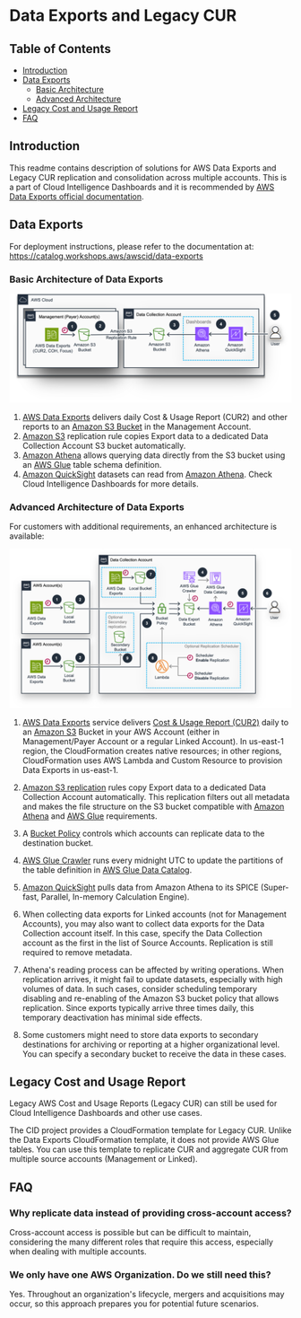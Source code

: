 # Data Exports and Legacy CUR

## Table of Contents
- [Introduction](#introduction)
- [Data Exports](#data-exports)
  - [Basic Architecture](#basic-architecture-of-data-exports)
  - [Advanced Architecture](#advanced-architecture-of-data-exports)
- [Legacy Cost and Usage Report](#legacy-cost-and-usage-report)
- [FAQ](#faq)

## Introduction
This readme contains description of solutions for AWS Data Exports and Legacy CUR replication and consolidation across multiple accounts. This is a part of Cloud Intelligence Dashboards and it is recommended by [AWS Data Exports official documentation](https://docs.aws.amazon.com/cur/latest/userguide/dataexports-processing.html).

## Data Exports

For deployment instructions, please refer to the documentation at: https://catalog.workshops.aws/awscid/data-exports

### Basic Architecture of Data Exports
![Basic Architecture of Data Exports](/.images/architecture-data-exports.png  "Basic Architecture of Data Exports")

1. [AWS Data Exports](https://aws.amazon.com/aws-cost-management/aws-data-exports/) delivers daily Cost & Usage Report (CUR2) and other reports to an [Amazon S3 Bucket](https://aws.amazon.com/s3/) in the Management Account.
2. [Amazon S3](https://aws.amazon.com/s3/) replication rule copies Export data to a dedicated Data Collection Account S3 bucket automatically.
3. [Amazon Athena](https://aws.amazon.com/athena/) allows querying data directly from the S3 bucket using an [AWS Glue](https://aws.amazon.com/glue/) table schema definition.
4. [Amazon QuickSight](https://aws.amazon.com/quicksight/) datasets can read from [Amazon Athena](https://aws.amazon.com/athena/). Check Cloud Intelligence Dashboards for more details.

### Advanced Architecture of Data Exports
For customers with additional requirements, an enhanced architecture is available:

![Advanced Architecture of Data Exports](/.images/architecture-data-exports-advanced.png  "Advanced Architecture of Data Exports")

1. [AWS Data Exports](https://aws.amazon.com/aws-cost-management/aws-data-exports/) service delivers [Cost & Usage Report (CUR2)](https://docs.aws.amazon.com/cur/latest/userguide/what-is-cur.html) daily to an [Amazon S3](https://aws.amazon.com/s3/) Bucket in your AWS Account (either in Management/Payer Account or a regular Linked Account). In us-east-1 region, the CloudFormation creates native resources; in other regions, CloudFormation uses AWS Lambda and Custom Resource to provision Data Exports in us-east-1.

2. [Amazon S3 replication](https://docs.aws.amazon.com/AmazonS3/latest/userguide/replication.html) rules copy Export data to a dedicated Data Collection Account automatically. This replication filters out all metadata and makes the file structure on the S3 bucket compatible with [Amazon Athena](https://aws.amazon.com/athena/) and [AWS Glue](https://aws.amazon.com/glue/) requirements.

3. A [Bucket Policy](https://docs.aws.amazon.com/AmazonS3/latest/userguide/bucket-policies.html) controls which accounts can replicate data to the destination bucket.

4. [AWS Glue Crawler](https://docs.aws.amazon.com/glue/latest/dg/components-overview.html#crawling-component) runs every midnight UTC to update the partitions of the table definition in [AWS Glue Data Catalog](https://docs.aws.amazon.com/glue/latest/dg/components-overview.html#data-catalog-component).

5. [Amazon QuickSight](https://aws.amazon.com/quicksight/) pulls data from Amazon Athena to its SPICE (Super-fast, Parallel, In-memory Calculation Engine).

6. When collecting data exports for Linked accounts (not for Management Accounts), you may also want to collect data exports for the Data Collection account itself. In this case, specify the Data Collection account as the first in the list of Source Accounts. Replication is still required to remove metadata.

7. Athena's reading process can be affected by writing operations. When replication arrives, it might fail to update datasets, especially with high volumes of data. In such cases, consider scheduling temporary disabling and re-enabling of the Amazon S3 bucket policy that allows replication. Since exports typically arrive three times daily, this temporary deactivation has minimal side effects.

8. Some customers might need to store data exports to secondary destinations for archiving or reporting at a higher organizational level. You can specify a secondary bucket to receive the data in these cases.

## Legacy Cost and Usage Report
Legacy AWS Cost and Usage Reports (Legacy CUR) can still be used for Cloud Intelligence Dashboards and other use cases.

The CID project provides a CloudFormation template for Legacy CUR. Unlike the Data Exports CloudFormation template, it does not provide AWS Glue tables. You can use this template to replicate CUR and aggregate CUR from multiple source accounts (Management or Linked).

## FAQ

### Why replicate data instead of providing cross-account access?
Cross-account access is possible but can be difficult to maintain, considering the many different roles that require this access, especially when dealing with multiple accounts.

### We only have one AWS Organization. Do we still need this?
Yes. Throughout an organization's lifecycle, mergers and acquisitions may occur, so this approach prepares you for potential future scenarios.